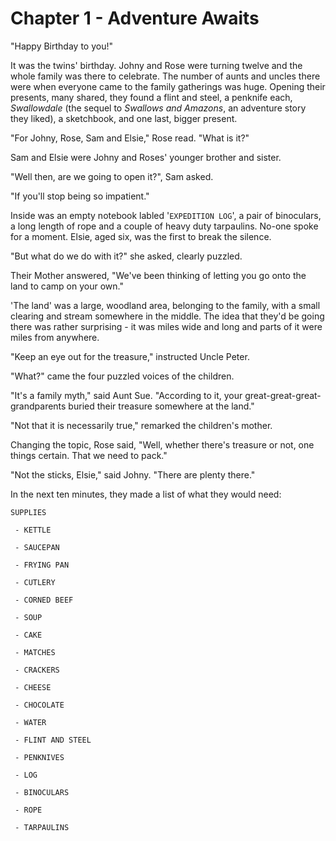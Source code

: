# Chapter 1 - Adventure Awaits

"Happy Birthday to you!"

It was the twins' birthday. Johny and Rose were turning twelve and the whole family was there to celebrate. The number of aunts and uncles there were when everyone came to the family gatherings was huge. Opening their presents, many shared, they found a flint and steel, a penknife each, *Swallowdale* (the sequel to *Swallows and Amazons*, an adventure story they liked), a sketchbook, and one last, bigger present.

"For Johny, Rose, Sam and Elsie," Rose read. "What is it?"

Sam and Elsie were Johny and Roses' younger brother and sister.

"Well then, are we going to open it?", Sam asked.

"If you'll stop being so impatient."

Inside was an empty notebook labled '`EXPEDITION LOG`', a pair of binoculars, a long length of rope and a couple of heavy duty tarpaulins. No-one spoke for a moment. Elsie, aged six, was the first to break the silence.

"But what do we do with it?" she asked, clearly puzzled.

Their Mother answered, "We've been thinking of letting you go onto the land to camp on your own."

'The land' was a large, woodland area, belonging to the family, with a small clearing and stream somewhere in the middle. The idea that they'd be going there was rather surprising - it was miles wide and long and parts of it were miles from anywhere.

"Keep an eye out for the treasure," instructed Uncle Peter.

"What?" came the four puzzled voices of the children.

"It's a family myth," said Aunt Sue. "According to it, your great-great-great-grandparents buried their treasure somewhere at the land."

"Not that it is necessarily true," remarked the children's mother.

Changing the topic, Rose said, "Well, whether there's treasure or not, one things certain. That we need to pack."

"Not the sticks, Elsie," said Johny. "There are plenty there."

In the next ten minutes, they made a list of what they would need:

```
SUPPLIES

 - KETTLE

 - SAUCEPAN

 - FRYING PAN

 - CUTLERY

 - CORNED BEEF

 - SOUP

 - CAKE

 - MATCHES

 - CRACKERS

 - CHEESE

 - CHOCOLATE

 - WATER

 - FLINT AND STEEL

 - PENKNIVES

 - LOG

 - BINOCULARS

 - ROPE

 - TARPAULINS
```

